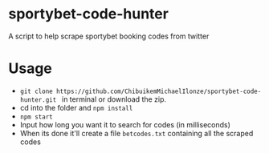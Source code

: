 # sportybet-code-hunter
A script
 to help scrape sportybet booking codes from twitter

# Usage
* ```git clone https://github.com/ChibuikemMichaelIlonze/sportybet-code-hunter.git ``` in terminal or download the zip.
* cd into the folder and ```npm install```
*  ```npm start```
* Input how long you want it to search for codes (in milliseconds)
* When its done it'll create a file ```betcodes.txt``` containing all the scraped codes

